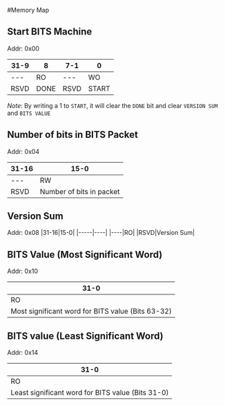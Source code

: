#Memory Map

## Start BITS Machine
Addr: 0x00

| 31-9| 8         | 7-1       | 0     |
|-----|-----------|-----------|-------|
|---|RO|---|WO|
| RSVD  | DONE| RSVD| START |

_Note_: By writing a 1 to `START`, it will clear the `DONE` bit and clear `VERSION SUM` and `BITS VALUE`

## Number of bits in BITS Packet
Addr: 0x04

|31-16|15-0|
|-----|----|
|---|RW|
|RSVD|Number of bits in packet|

## Version Sum
Addr: 0x08
|31-16|15-0|
|-----|----|
|----|RO|
|RSVD|Version Sum|

## BITS Value (Most Significant Word)
Addr: 0x10

|31-0|
|----|
|RO|
|Most significant word for BITS value (Bits 63-32)|

## BITS value (Least Significant Word)

Addr: 0x14

| 31-0                                              |
|---------------------------------------------------|
| RO                                                |
| Least significant word for BITS value (Bits 31-0) |
